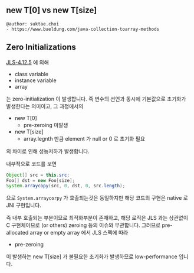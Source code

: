 ## new T\[0\] vs new T\[size\]

```
@author: suktae.choi
- https://www.baeldung.com/java-collection-toarray-methods
```

## Zero Initializations

[JLS-4.12.5](https://docs.oracle.com/javase/specs/jls/se8/html/jls-4.html#jls-4.12.5) 에 의해 

- class variable
- instance variable
- array

는 zero-initialization 이 발생합니다. 즉 변수의 선언과 동시에 기본값으로 초기화가 발생한다는 의미이고, 그 과정에서의

- new T[0]
  - pre-zeroing 미발생
- new T[size]
  - array.legnth 만큼 element 가 null or 0 로 초기화 필요

의 차이로 인해 성능저하가 발생합니다.

내부적으로 코드를 보면

```java
Object[] src = this.src;
Foo[] dst = new Foo[size];
System.arraycopy(src, 0, dst, 0, src.length);
```

으로 `System.arraycorpy` 가 호출되는것은 동일하지만 해당 코드의 구현은 native 로 JNI 구현입니다.

즉 내부 호출되는 부분이므로 최적화부분이 존재하고, 해당 로직은 JLS 과는 상관없이 C 구현체이므로 (or others) zeroing 등의 이슈와 무관합니다. 그러므로 pre-allocated array or empty array 에서 JLS 스펙에 따라

- pre-zeroing 

이 발생하는 new T\[size\] 가 불필요한 초기화가 발생하므로 low-performance 입니다.

